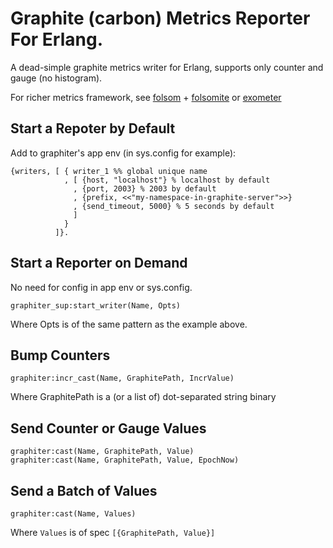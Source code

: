 # Graphite (carbon) Metrics Reporter For Erlang.

A dead-simple graphite metrics writer for Erlang, supports only counter and gauge (no histogram).

For richer metrics framework, see [folsom](https://github.com/boundary/folsom) + [folsomite](https://github.com/campanja/folsomite) or [exometer](https://github.com/Feuerlabs/exometer)

## Start a Repoter by Default

Add to graphiter's app env (in sys.config for example):

```
{writers, [ { writer_1 %% global unique name
            , [ {host, "localhost"} % localhost by default
              , {port, 2003} % 2003 by default
              , {prefix, <<"my-namespace-in-graphite-server">>}
              , {send_timeout, 5000} % 5 seconds by default
              ]
            }
          ]}.
```

## Start a Reporter on Demand

No need for config in app env or sys.config.

```
graphiter_sup:start_writer(Name, Opts)
```

Where Opts is of the same pattern as the example above.

## Bump Counters

```
graphiter:incr_cast(Name, GraphitePath, IncrValue)
```

Where GraphitePath is a (or a list of) dot-separated string binary

## Send Counter or Gauge Values

```
graphiter:cast(Name, GraphitePath, Value)
graphiter:cast(Name, GraphitePath, Value, EpochNow)
```

## Send a Batch of Values

```
graphiter:cast(Name, Values)
```

Where `Values` is of spec `[{GraphitePath, Value}]`

